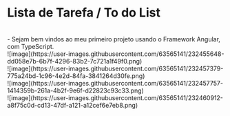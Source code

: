 # Lista de Tarefa / To do List
<br>
- Sejam bem vindos ao meu primeiro projeto usando o Framework Angular, com TypeScript.
<br>
![image](https://user-images.githubusercontent.com/63565141/232455648-dd058e7b-6b7f-4296-83b2-7c721a1f49f0.png)
<br>
![image](https://user-images.githubusercontent.com/63565141/232457379-775a24bd-1c96-4e2d-84fa-3841264d30fe.png)
<br>
![image](https://user-images.githubusercontent.com/63565141/232457757-1414359b-261a-4b2f-9e6f-d22823c93c33.png)
<br>
![image](https://user-images.githubusercontent.com/63565141/232460912-a8f75c0d-cd13-47df-a121-a12cef6e7eb8.png)

